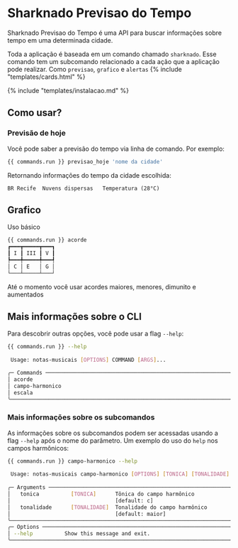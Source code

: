 
# Sharknado Previsao do Tempo

Sharknado Previsao do Tempo é uma API para buscar informações sobre tempo em uma determinada cidade.

Toda a aplicação é baseada em um comando chamado `sharknado`. Esse comando tem um subcomando relacionado a cada ação que a aplicação pode realizar. Como `previsao`, `grafico` e `alertas`
{% include "templates/cards.html" %}


{% include "templates/instalacao.md" %}

## Como usar?

### Previsão de hoje

Você pode saber a previsão do tempo via linha de comando. Por exemplo:


```bash
{{ commands.run }} previsao_hoje 'nome da cidade'
```

Retornando informações do tempo da cidade escolhida:

```
BR Recife  Nuvens dispersas   Temperatura (28°C)
```

## Grafico

Uso básico

```bash
{{ commands.run }} acorde
┏━━━┳━━━━━┳━━━┓
┃ I ┃ III ┃ V ┃
┡━━━╇━━━━━╇━━━┩
│ C │ E   │ G │
└───┴─────┴───┘
```

Até o momento você usar acordes maiores, menores, dimunito e aumentados


## Mais informações sobre o CLI

Para descobrir outras opções, você pode usar a flag `--help`:

```bash
{{ commands.run }} --help
                                                                       
 Usage: notas-musicais [OPTIONS] COMMAND [ARGS]...

╭─ Commands ──────────────────────────────────────────────────────────╮
│ acorde                                                              │
│ campo-harmonico                                                     │
│ escala                                                              │
╰─────────────────────────────────────────────────────────────────────╯
```

### Mais informações sobre os subcomandos

As informações sobre os subcomandos podem ser acessadas usando a flag `--help` após o nome do parâmetro. Um exemplo do uso do `help` nos campos harmônicos:

```bash
{{ commands.run }} campo-harmonico --help
                                                                       
 Usage: notas-musicais campo-harmonico [OPTIONS] [TONICA] [TONALIDADE] 
                                                                       
╭─ Arguments ─────────────────────────────────────────────────────────╮
│   tonica          [TONICA]      Tônica do campo harmônico           │
│                                 [default: c]                        │
│   tonalidade      [TONALIDADE]  Tonalidade do campo harmônico       │
│                                 [default: maior]                    │
╰─────────────────────────────────────────────────────────────────────╯
╭─ Options ───────────────────────────────────────────────────────────╮
│ --help          Show this message and exit.                         │
╰─────────────────────────────────────────────────────────────────────╯
```